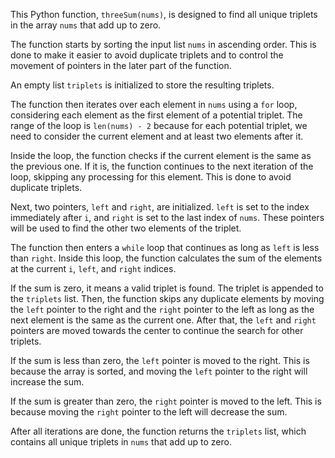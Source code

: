 This Python function, `threeSum(nums)`, is designed to find all unique triplets in the array `nums` that add up to zero. 

The function starts by sorting the input list `nums` in ascending order. This is done to make it easier to avoid duplicate triplets and to control the movement of pointers in the later part of the function.

An empty list `triplets` is initialized to store the resulting triplets.

The function then iterates over each element in `nums` using a `for` loop, considering each element as the first element of a potential triplet. The range of the loop is `len(nums) - 2` because for each potential triplet, we need to consider the current element and at least two elements after it.

Inside the loop, the function checks if the current element is the same as the previous one. If it is, the function continues to the next iteration of the loop, skipping any processing for this element. This is done to avoid duplicate triplets.

Next, two pointers, `left` and `right`, are initialized. `left` is set to the index immediately after `i`, and `right` is set to the last index of `nums`. These pointers will be used to find the other two elements of the triplet.

The function then enters a `while` loop that continues as long as `left` is less than `right`. Inside this loop, the function calculates the sum of the elements at the current `i`, `left`, and `right` indices.

If the sum is zero, it means a valid triplet is found. The triplet is appended to the `triplets` list. Then, the function skips any duplicate elements by moving the `left` pointer to the right and the `right` pointer to the left as long as the next element is the same as the current one. After that, the `left` and `right` pointers are moved towards the center to continue the search for other triplets.

If the sum is less than zero, the `left` pointer is moved to the right. This is because the array is sorted, and moving the `left` pointer to the right will increase the sum.

If the sum is greater than zero, the `right` pointer is moved to the left. This is because moving the `right` pointer to the left will decrease the sum.

After all iterations are done, the function returns the `triplets` list, which contains all unique triplets in `nums` that add up to zero.
